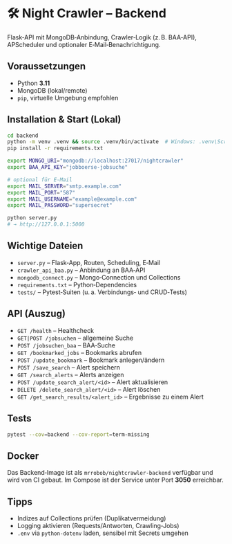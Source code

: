 # 🛠️ Night Crawler – Backend

Flask‑API mit MongoDB‑Anbindung, Crawler‑Logik (z. B. BAA‑API), APScheduler und optionaler E‑Mail‑Benachrichtigung.

## Voraussetzungen

- Python **3.11**
- MongoDB (lokal/remote)
- `pip`, virtuelle Umgebung empfohlen

## Installation & Start (Lokal)

```bash
cd backend
python -m venv .venv && source .venv/bin/activate  # Windows: .venv\Scripts\activate
pip install -r requirements.txt

export MONGO_URI="mongodb://localhost:27017/nightcrawler"
export BAA_API_KEY="jobboerse-jobsuche"

# optional für E‑Mail
export MAIL_SERVER="smtp.example.com"
export MAIL_PORT="587"
export MAIL_USERNAME="example@example.com"
export MAIL_PASSWORD="supersecret"

python server.py
# → http://127.0.0.1:5000
```

## Wichtige Dateien

- `server.py` – Flask‑App, Routen, Scheduling, E‑Mail
- `crawler_api_baa.py` – Anbindung an BAA‑API
- `mongodb_connect.py` – Mongo‑Connection und Collections
- `requirements.txt` – Python‑Dependencies
- `tests/` – Pytest‑Suiten (u. a. Verbindungs‑ und CRUD‑Tests)

## API (Auszug)

- `GET /health` – Healthcheck
- `GET|POST /jobsuchen` – allgemeine Suche
- `POST /jobsuchen_baa` – BAA‑Suche
- `GET /bookmarked_jobs` – Bookmarks abrufen
- `POST /update_bookmark` – Bookmark anlegen/ändern
- `POST /save_search` – Alert speichern
- `GET /search_alerts` – Alerts anzeigen
- `POST /update_search_alert/<id>` – Alert aktualisieren
- `DELETE /delete_search_alert/<id>` – Alert löschen
- `GET /get_search_results/<alert_id>` – Ergebnisse zu einem Alert

## Tests

```bash
pytest --cov=backend --cov-report=term-missing
```

## Docker

Das Backend‑Image ist als `mrrobob/nightcrawler-backend` verfügbar und wird von CI gebaut.
Im Compose ist der Service unter Port **3050** erreichbar.

## Tipps

- Indizes auf Collections prüfen (Duplikatvermeidung)
- Logging aktivieren (Requests/Antworten, Crawling‑Jobs)
- `.env` via `python-dotenv` laden, sensibel mit Secrets umgehen
